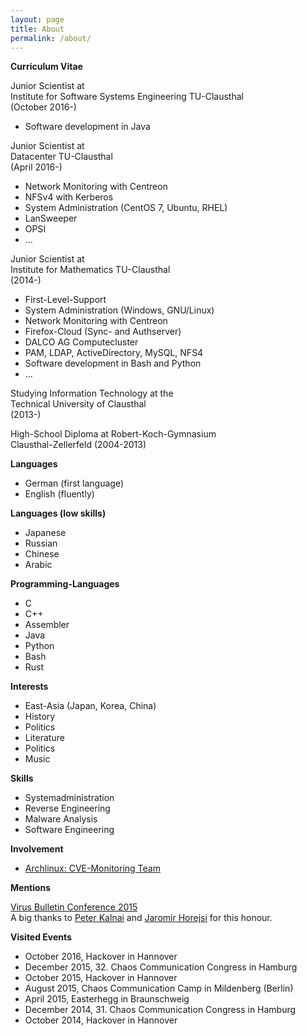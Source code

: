 ```yaml
---
layout: page
title: About
permalink: /about/
---
```

  
**Curriculum Vitae**  

Junior Scientist at  
Institute for Software Systems Engineering TU-Clausthal  
(October 2016-)  
  
* Software development in Java  
  
Junior Scientist at  
Datacenter TU-Clausthal  
(April 2016-)  
  
* Network Monitoring with Centreon  
* NFSv4 with Kerberos  
* System Administration (CentOS 7, Ubuntu, RHEL)  
* LanSweeper
* OPSI
* ...  
  
Junior Scientist at    
Institute for Mathematics TU-Clausthal  
(2014-)  

* First-Level-Support  
* System Administration (Windows, GNU/Linux)  
* Network Monitoring with Centreon  
* Firefox-Cloud (Sync- and Authserver)  
* DALCO AG Computecluster  
* PAM, LDAP, ActiveDirectory, MySQL, NFS4  
* Software development in Bash and Python  
* ...  
  
Studying Information Technology at the    
Technical University of Clausthal    
(2013-)    
  
High-School Diploma at Robert-Koch-Gymnasium    
Clausthal-Zellerfeld (2004-2013)  
  
**Languages**  

* German (first language)   
* English (fluently)  
  
**Languages (low skills)**  

* Japanese   
* Russian   
* Chinese  
* Arabic  
  
**Programming-Languages**  

* C   
* C++  
* Assembler  
* Java  
* Python  
* Bash  
* Rust  
  
**Interests**  

* East-Asia (Japan, Korea, China)  
* History  
* Politics  
* Literature
* Politics
* Music
  
**Skills**    

* Systemadministration    
* Reverse Engineering    
* Malware Analysis    
* Software Engineering  
  
**Involvement**    

* [Archlinux: CVE-Monitoring Team](https://www.archlinux.org/people/support-staff/)  
  
**Mentions**  

[Virus Bulletin Conference 2015](https://www.virusbtn.com/pdf/conference_slides/2015/KalnaiHorejsi-VB2015.pdf)    
A big thanks to [Peter Kalnai](https://twitter.com/pkalnai) and [Jaromir Horejsi](https://twitter.com/JaromirHorejsi) for this honour.    
  
**Visited Events**  

* October 2016, Hackover in Hannover
* December 2015, 32. Chaos Communication Congress in Hamburg  
* October 2015, Hackover in Hannover  
* August 2015, Chaos Communication Camp in Mildenberg (Berlin)  
* April 2015, Easterhegg in Braunschweig  
* December 2014, 31. Chaos Communication Congress in Hamburg  
* October 2014, Hackover in Hannover  
  
